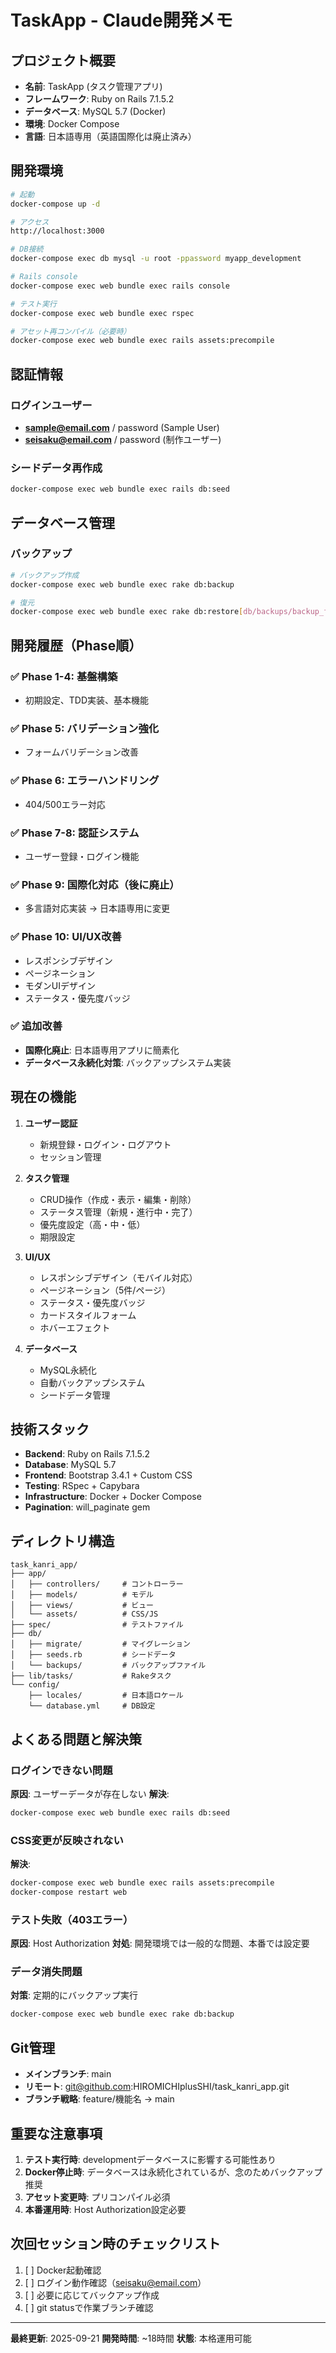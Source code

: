 # TaskApp - Claude開発メモ

## プロジェクト概要
- **名前**: TaskApp (タスク管理アプリ)
- **フレームワーク**: Ruby on Rails 7.1.5.2
- **データベース**: MySQL 5.7 (Docker)
- **環境**: Docker Compose
- **言語**: 日本語専用（英語国際化は廃止済み）

## 開発環境
```bash
# 起動
docker-compose up -d

# アクセス
http://localhost:3000

# DB接続
docker-compose exec db mysql -u root -ppassword myapp_development

# Rails console
docker-compose exec web bundle exec rails console

# テスト実行
docker-compose exec web bundle exec rspec

# アセット再コンパイル（必要時）
docker-compose exec web bundle exec rails assets:precompile
```

## 認証情報
### ログインユーザー
- **sample@email.com** / password (Sample User)
- **seisaku@email.com** / password (制作ユーザー)

### シードデータ再作成
```bash
docker-compose exec web bundle exec rails db:seed
```

## データベース管理
### バックアップ
```bash
# バックアップ作成
docker-compose exec web bundle exec rake db:backup

# 復元
docker-compose exec web bundle exec rake db:restore[db/backups/backup_file.sql]
```

## 開発履歴（Phase順）

### ✅ Phase 1-4: 基盤構築
- 初期設定、TDD実装、基本機能

### ✅ Phase 5: バリデーション強化
- フォームバリデーション改善

### ✅ Phase 6: エラーハンドリング
- 404/500エラー対応

### ✅ Phase 7-8: 認証システム
- ユーザー登録・ログイン機能

### ✅ Phase 9: 国際化対応（後に廃止）
- 多言語対応実装 → 日本語専用に変更

### ✅ Phase 10: UI/UX改善
- レスポンシブデザイン
- ページネーション
- モダンUIデザイン
- ステータス・優先度バッジ

### ✅ 追加改善
- **国際化廃止**: 日本語専用アプリに簡素化
- **データベース永続化対策**: バックアップシステム実装

## 現在の機能
1. **ユーザー認証**
   - 新規登録・ログイン・ログアウト
   - セッション管理

2. **タスク管理**
   - CRUD操作（作成・表示・編集・削除）
   - ステータス管理（新規・進行中・完了）
   - 優先度設定（高・中・低）
   - 期限設定

3. **UI/UX**
   - レスポンシブデザイン（モバイル対応）
   - ページネーション（5件/ページ）
   - ステータス・優先度バッジ
   - カードスタイルフォーム
   - ホバーエフェクト

4. **データベース**
   - MySQL永続化
   - 自動バックアップシステム
   - シードデータ管理

## 技術スタック
- **Backend**: Ruby on Rails 7.1.5.2
- **Database**: MySQL 5.7
- **Frontend**: Bootstrap 3.4.1 + Custom CSS
- **Testing**: RSpec + Capybara
- **Infrastructure**: Docker + Docker Compose
- **Pagination**: will_paginate gem

## ディレクトリ構造
```
task_kanri_app/
├── app/
│   ├── controllers/     # コントローラー
│   ├── models/          # モデル
│   ├── views/           # ビュー
│   └── assets/          # CSS/JS
├── spec/                # テストファイル
├── db/
│   ├── migrate/         # マイグレーション
│   ├── seeds.rb         # シードデータ
│   └── backups/         # バックアップファイル
├── lib/tasks/           # Rakeタスク
└── config/
    ├── locales/         # 日本語ロケール
    └── database.yml     # DB設定
```

## よくある問題と解決策

### ログインできない問題
**原因**: ユーザーデータが存在しない
**解決**:
```bash
docker-compose exec web bundle exec rails db:seed
```

### CSS変更が反映されない
**解決**:
```bash
docker-compose exec web bundle exec rails assets:precompile
docker-compose restart web
```

### テスト失敗（403エラー）
**原因**: Host Authorization
**対処**: 開発環境では一般的な問題、本番では設定要

### データ消失問題
**対策**: 定期的にバックアップ実行
```bash
docker-compose exec web bundle exec rake db:backup
```

## Git管理
- **メインブランチ**: main
- **リモート**: git@github.com:HIROMICHIplusSHI/task_kanri_app.git
- **ブランチ戦略**: feature/機能名 → main

## 重要な注意事項
1. **テスト実行時**: developmentデータベースに影響する可能性あり
2. **Docker停止時**: データベースは永続化されているが、念のためバックアップ推奨
3. **アセット変更時**: プリコンパイル必須
4. **本番運用時**: Host Authorization設定必要

## 次回セッション時のチェックリスト
1. [ ] Docker起動確認
2. [ ] ログイン動作確認（seisaku@email.com）
3. [ ] 必要に応じてバックアップ作成
4. [ ] git statusで作業ブランチ確認

---
**最終更新**: 2025-09-21
**開発時間**: ~18時間
**状態**: 本格運用可能
